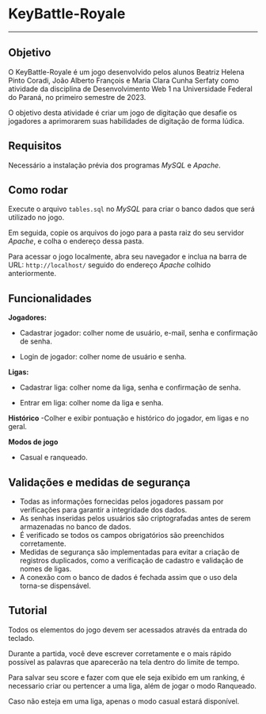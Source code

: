 # KeyBattle-Royale
---

## Objetivo

O KeyBattle-Royale é um jogo desenvolvido pelos alunos Beatriz Helena Pinto Coradi, João Alberto François e Maria Clara Cunha Serfaty como atividade da disciplina de Desenvolvimento Web 1 na Universidade Federal do Paraná, no primeiro semestre de 2023. 

O objetivo desta atividade é criar um jogo de digitação que desafie os jogadores a aprimorarem suas habilidades de digitação de forma lúdica.


## Requisitos 

Necessário a instalação prévia dos programas _MySQL_ e _Apache_.


## Como rodar

Execute o arquivo `tables.sql` no _MySQL_ para criar o banco dados que será utilizado no jogo.

Em seguida, copie os arquivos do jogo para a pasta raiz do seu servidor _Apache_, e colha o endereço dessa pasta.

Para acessar o jogo localmente, abra seu navegador e inclua na barra de URL: `http://localhost/` seguido do endereço _Apache_ colhido anteriormente.


## Funcionalidades

**Jogadores:**
- Cadastrar jogador: colher nome de usuário, e-mail, senha e confirmação de senha.

- Login de jogador: colher nome de usuário e senha.

**Ligas:**
- Cadastrar liga: colher nome da liga, senha e confirmação de senha.

- Entrar em liga: colher nome da liga e senha.

**Histórico**
-Colher e exibir pontuação e histórico do jogador, em ligas e no geral.

**Modos de jogo**
- Casual e ranqueado.


## Validações e medidas de segurança

- Todas as informações fornecidas pelos jogadores passam por verificações para garantir a integridade dos dados.
- As senhas inseridas pelos usuários são criptografadas antes de serem armazenadas no banco de dados.
- É verificado se todos os campos obrigatórios são preenchidos corretamente.
- Medidas de segurança são implementadas para evitar a criação de registros duplicados, como a verificação de cadastro e validação de nomes de ligas.
- A conexão com o banco de dados é fechada assim que o uso dela torna-se dispensável.


## Tutorial

Todos os elementos do jogo devem ser acessados através da entrada do teclado.

Durante a partida, você deve escrever corretamente e o mais rápido possível as palavras que aparecerão na tela dentro do limite de tempo.

Para salvar seu score e fazer com que ele seja exibido em um ranking, é necessario criar ou pertencer a uma liga, além de jogar o modo Ranqueado.

Caso não esteja em uma liga, apenas o modo casual estará disponível.
